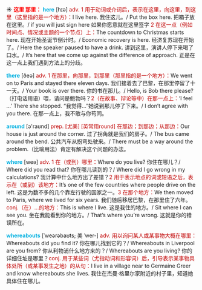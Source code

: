 ☀ <font color="red">**这里 那里：**</font>
<font color="sky blue">**here**</font> [hɪə] 
<font color="#c00000">adv. 1 用于动词或介词后，表示在这里，向这里，到这里（这里指的是一个地方）：</font>I live here. 我住这儿。/ Put the box here. 把箱子放在这里。/ if you will just sign here 如果你愿意就在这里签字 <font color="#c00000">2 在这一点（例如时间点、情况或主题的一个节点）上：</font>The countdown to Christmas starts here. 现在开始圣诞节倒计时。/ Economic recovery is here. 经济复苏现在开始了。/ Here the speaker paused to have a drink. 讲到这里，演讲人停下来喝了口水。/ It’s here that we come up against the difference of approach. 正是在这一点上我们遇到方法上的分歧。

<font color="sky blue">**there**</font> [ðeə] 
<font color="#c00000">adv. 1 在那里，向那里，到那里（那里指的是一个地方）：</font>We went on to Paris and stayed there eleven days. 我们接着去了巴黎，在那里停留了十一天。/ Your book is over there. 你的书在那儿。/ Hello, is Bob there please?（打电话用语）喂，请问是鲍勃吗？<font color="#c00000">2（在故事、辩论等中）在那一点上：</font>‘I feel …’ There she stopped. “我觉得…”她说到那儿停了下来。/ I don’t agree with you there. 在那一点上，我不敢与你苟同。

<font color="sky blue">**around**</font> [ə'raʊnd] 
<font color="#c00000">prep. [尤美] [英常用round] 在那边；到那边；从那边：</font>Our house is just around the corner. 过了拐角就是我们的房子。/ The bus came around the bend. 公共汽车从拐弯处驶来。/ There must be a way around the problem.（比喻用法）肯定有解决这个问题的办法。

<font color="sky blue">**where**</font> [weə] 
<font color="#c00000">adv. 1 在（或到）哪里：</font>Where do you live? 你住在哪儿？/ Where did you read that? 你在哪儿读到的？/ Where did I go wrong in my calculations? 我计算中什么地方出了差错？<font color="#c00000">2 用于表示地点的词或短语之后，表示在（或到）该地方：</font>It’s one of the few countries where people drive on the left. 这是为数不多的几个靠左行驶的国家之一。<font color="#c00000">3 在那个地方：</font>We then moved to Paris, where we lived for six years. 我们随后移居巴黎，在那里住了六年。<font color="#c00000">conj.（在）…的地方：</font>This is where I live. 这是我住的地方。/ Sit where I can see you. 坐在我能看到你的地方。/ That’s where you’re wrong. 这就是你的错误所在。
           
<font color="sky blue">**whereabouts**</font> [ˈweərəbaʊts; 美 ˈwer-]
<font color="#c00000">adv. 用以询问某人或某事物大概在哪里：</font>Whereabouts did you find it? 你在哪儿找到它的？/ Whereabouts in Liverpool are you from? 你从利物浦什么地方来的？/ Whereabouts are you living? 你的详细住址是哪里？<font color="#c00000">conj. 用于某些词（尤指动词和形容词）后，引导表示某事物具体处所（或某事发生之地）的从句：</font>I live in a village near to Germaine Greer and know whereabouts she lives. 我住在杰曼·格里尔家附近的村子里，知道她具体住在哪儿。

